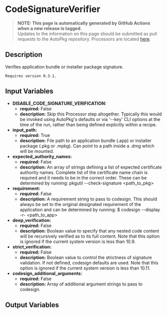 # CodeSignatureVerifier

> **NOTE: This page is automatically generated by GitHub Actions when a new release is tagged.**<br />Updates to the information on this page should be submitted as pull requests to the AutoPkg repository. Processors are located [here](https://github.com/autopkg/autopkg/tree/master/Code/autopkglib).
## Description
Verifies application bundle or installer package signature.

    Requires version 0.3.1.

## Input Variables
- **DISABLE\_CODE\_SIGNATURE\_VERIFICATION:**
    - **required:** False
    - **description:** Skip this Processor step altogether. Typically this would be invoked using AutoPkg's defaults or via '--key' CLI options at the time of the run, rather than being defined explicitly within a recipe.
- **input\_path:**
    - **required:** True
    - **description:** File path to an application bundle (.app) or installer package (.pkg or .mpkg). Can point to a path inside a .dmg which will be mounted.
- **expected\_authority\_names:**
    - **required:** False
    - **description:** An array of strings defining a list of expected certificate authority names. Complete list of the certificate name chain is required and it needs to be in the correct order. These can be determined by running: 
	pkgutil --check-signature <path\_to\_pkg>
- **requirement:**
    - **required:** False
    - **description:** A requirement string to pass to codesign. This should always be set to the original designated requirement of the application and can be determined by running:
	$ codesign --display -r- <path\_to\_app>
- **deep\_verification:**
    - **required:** False
    - **description:** Boolean value to specify that any nested code content will be recursively verified as to its full content. Note that this option is ignored if the current system version is less than 10.9.
- **strict\_verification:**
    - **required:** False
    - **description:** Boolean value to control the strictness of signature validation. If not defined, codesign defaults are used. Note that this option is ignored if the current system version is less than 10.11.
- **codesign\_additional\_arguments:**
    - **required:** False
    - **description:** Array of additional argument strings to pass to codesign.

## Output Variables


